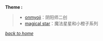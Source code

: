 **Theme :**
> - [onmyoji](https://fiiish-yu.github.io/paintings/onmyoji)：阴阳师二创
> - [magical star](https://fiiish-yu.github.io/paintings/magical_star)：魔法星星和小橙子系列


[*back to home*](https://fiiish-yu.github.io/)